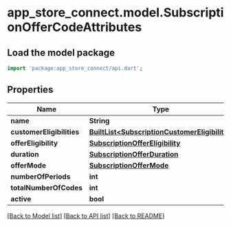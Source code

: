 # app_store_connect.model.SubscriptionOfferCodeAttributes

## Load the model package
```dart
import 'package:app_store_connect/api.dart';
```

## Properties
Name | Type | Description | Notes
------------ | ------------- | ------------- | -------------
**name** | **String** |  | [optional] 
**customerEligibilities** | [**BuiltList&lt;SubscriptionCustomerEligibility&gt;**](SubscriptionCustomerEligibility.md) |  | [optional] 
**offerEligibility** | [**SubscriptionOfferEligibility**](SubscriptionOfferEligibility.md) |  | [optional] 
**duration** | [**SubscriptionOfferDuration**](SubscriptionOfferDuration.md) |  | [optional] 
**offerMode** | [**SubscriptionOfferMode**](SubscriptionOfferMode.md) |  | [optional] 
**numberOfPeriods** | **int** |  | [optional] 
**totalNumberOfCodes** | **int** |  | [optional] 
**active** | **bool** |  | [optional] 

[[Back to Model list]](../README.md#documentation-for-models) [[Back to API list]](../README.md#documentation-for-api-endpoints) [[Back to README]](../README.md)


